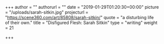 +++
author = ""
authorurl = ""
date = "2019-01-29T01:20:30+00:00"
picture = "/uploads/sarah-sitkin.jpg"
projecturl = "https://scene360.com/art/85808/sarah-sitkin/"
quote = "a disturbing life <br/> of their own."
title = "Disfigured Flesh: Sarah Sitkin"
type = "writing"
weight = 21

+++
